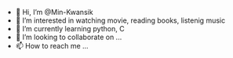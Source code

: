 - 👋 Hi, I’m @Min-Kwansik
- 👀 I’m interested in watching movie, reading books, listenig music
- 🌱 I’m currently learning python, C
- 💞️ I’m looking to collaborate on ...
- 📫 How to reach me ...

<!---
Min-Kwansik/Min-Kwansik is a ✨ special ✨ repository because its `README.md` (this file) appears on your GitHub profile.
You can click the Preview link to take a look at your changes.
--->
